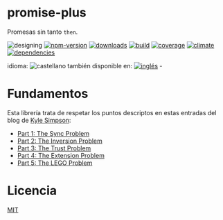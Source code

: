 <!--multilang v0 es:LEEME.md en:README.md -->
# promise-plus
<!--lang:es-->
Promesas sin tanto `then`.
<!--lang:en--]
promises with sintact sugar for minimizing the use of `then`
[!--lang:*-->

<!-- cucardas -->
![designing](https://img.shields.io/badge/stability-desgining-red.svg)
[![npm-version](https://img.shields.io/npm/v/promise-plus.svg)](https://npmjs.org/package/promise-plus)
[![downloads](https://img.shields.io/npm/dm/promise-plus.svg)](https://npmjs.org/package/promise-plus)
[![build](https://img.shields.io/travis/codenautas/promise-plus/master.svg)](https://travis-ci.org/codenautas/promise-plus)
[![coverage](https://img.shields.io/coveralls/codenautas/promise-plus/master.svg)](https://coveralls.io/r/codenautas/promise-plus)
[![climate](https://img.shields.io/codeclimate/github/codenautas/promise-plus.svg)](https://codeclimate.com/github/codenautas/promise-plus)
[![dependencies](https://img.shields.io/david/codenautas/promise-plus.svg)](https://david-dm.org/codenautas/promise-plus)

<!--multilang buttons-->

idioma: ![castellano](https://raw.githubusercontent.com/codenautas/multilang/master/img/lang-es.png)
también disponible en:
[![inglés](https://raw.githubusercontent.com/codenautas/multilang/master/img/lang-en.png)](README.md) - 

<!--lang:es-->
# Fundamentos
Esta librería trata de respetar los puntos descriptos en estas entradas del blog de [Kyle Simpson](http://getify.me/):

<!--lang:en--]
# Fundamentals 
[!--lang:*-->

 * [Part 1: The Sync Problem     ](http://blog.getify.com/promises-part-1/)
 * [Part 2: The Inversion Problem](http://blog.getify.com/promises-part-2/)
 * [Part 3: The Trust Problem    ](http://blog.getify.com/promises-part-3/)
 * [Part 4: The Extension Problem](http://blog.getify.com/promises-part-4/)
 * [Part 5: The LEGO Problem     ](http://blog.getify.com/promises-part-5/)

<!--lang:es-->
# Licencia
<!--lang:en--]
# License
[!--lang:*-->

[MIT](LICENSE)


